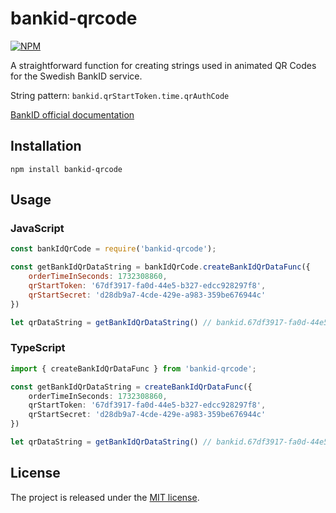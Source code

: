 # bankid-qrcode

[![NPM](https://nodei.co/npm/bankid-qrcode.png?stars&downloads)](https://nodei.co/npm/bankid-qrcode/)  

A straightforward function for creating strings used in animated QR Codes for the Swedish BankID service.

String pattern: `bankid.qrStartToken.time.qrAuthCode`

[BankID official documentation](https://developers.bankid.com/getting-started/frontend/qr-code)  

## Installation

    npm install bankid-qrcode

## Usage

### JavaScript
```JavaScript
const bankIdQrCode = require('bankid-qrcode');

const getBankIdQrDataString = bankIdQrCode.createBankIdQrDataFunc({
    orderTimeInSeconds: 1732308860,
    qrStartToken: '67df3917-fa0d-44e5-b327-edcc928297f8',
    qrStartSecret: 'd28db9a7-4cde-429e-a983-359be676944c'
})

let qrDataString = getBankIdQrDataString() // bankid.67df3917-fa0d-44e5-b327-edcc928297f8.0.dc69358e712458a66a7525beef148ae8526b1c71610eff2c16cdffb4cdac9bf8 
```

### TypeScript 
```TypeScript
import { createBankIdQrDataFunc } from 'bankid-qrcode';

const getBankIdQrDataString = createBankIdQrDataFunc({
    orderTimeInSeconds: 1732308860,
    qrStartToken: '67df3917-fa0d-44e5-b327-edcc928297f8',
    qrStartSecret: 'd28db9a7-4cde-429e-a983-359be676944c'
})

let qrDataString = getBankIdQrDataString() // bankid.67df3917-fa0d-44e5-b327-edcc928297f8.0.dc69358e712458a66a7525beef148ae8526b1c71610eff2c16cdffb4cdac9bf8 
```

## License
The project is released under the [MIT license](https://opensource.org/license/mit/).